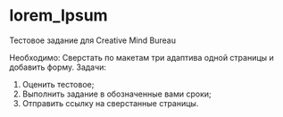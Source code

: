 # lorem_Ipsum
Тестовое задание для Creative Mind Bureau

Необходимо: Сверстать по макетам три адаптива одной страницы и добавить форму. Задачи:

1. Оценить тестовое;
2. Выполнить задание в обозначенные вами сроки;
3. Отправить ссылку на сверстанные страницы.

